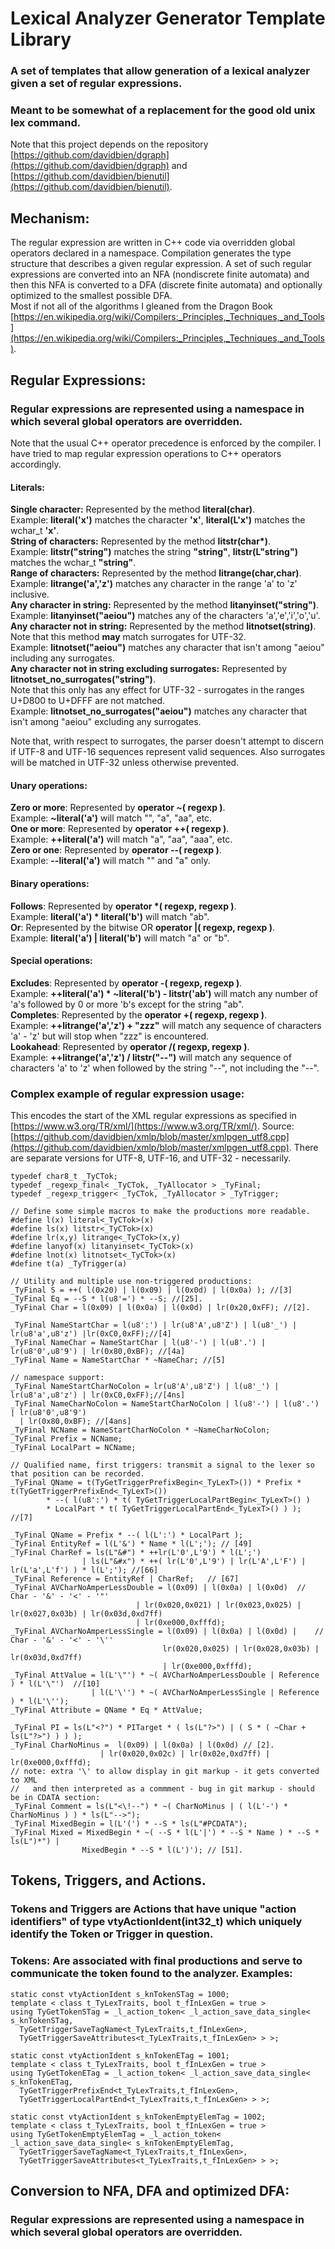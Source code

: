 # Lexical Analyzer Generator Template Library
### A set of templates that allow generation of a lexical analyzer given a set of regular expressions.  
### Meant to be somewhat of a replacement for the good old unix lex command.
Note that this project depends on the repository [https://github.com/davidbien/dgraph](https://github.com/davidbien/dgraph) and [https://github.com/davidbien/bienutil](https://github.com/davidbien/bienutil).

## Mechanism:
The regular expression are written in C++ code via overridden global operators declared in a namespace. Compilation generates the type structure that describes a given regular expression. A set of such regular expressions are converted into an NFA (nondiscrete finite automata) and then this NFA is converted to a DFA (discrete finite automata) and optionally optimized to the smallest possible DFA.  
Most if not all of the algorithms I gleaned from the Dragon Book [https://en.wikipedia.org/wiki/Compilers:_Principles,_Techniques,_and_Tools](https://en.wikipedia.org/wiki/Compilers:_Principles,_Techniques,_and_Tools).

## Regular Expressions:
### Regular expressions are represented using a namespace in which several global operators are overridden.
Note that the usual C++ operator precedence is enforced by the compiler. I have tried to map regular expression operations to C++ operators accordingly.
#### Literals:
  **Single character:** Represented by the method **literal(char)**.  
  Example: **literal('x')** matches the character **'x'**, **literal(L'x')** matches the wchar_t **'x'**.  
  **String of characters:** Represented by the method **litstr(char\*)**.  
  Example: **litstr("string")** matches the string **"string"**, **litstr(L"string")** matches the wchar_t **"string"**.  
  **Range of characters:** Represented by the method **litrange(char,char)**.  
  Example: **litrange('a','z')** matches any character in the range 'a' to 'z' inclusive.  
  **Any character in string:** Represented by the method **litanyinset("string")**.  
  Example: **litanyinset("aeiou")** matches any of the characters 'a','e','i','o','u'.  
  **Any character not in string:** Represented by the method **litnotset(string)**.  
  Note that this method **may** match surrogates for UTF-32.  
  Example: **litnotset("aeiou")** matches any character that isn't among "aeiou" including any surrogates.  
  **Any character not in string excluding surrogates:** Represented by **litnotset_no_surrogates("string")**.  
  Note that this only has any effect for UTF-32 - surrogates in the ranges U+D800 to U+DFFF are not matched.  
  Example: **litnotset_no_surrogates("aeiou")** matches any character that isn't among "aeiou" excluding any surrogates.  

  Note that, writh respect to surrogates, the parser doesn't attempt to discern if UTF-8 and UTF-16 sequences represent
  valid sequences. Also surrogates will be matched in UTF-32 unless otherwise prevented.

#### Unary operations:
  **Zero or more**: Represented by **operator ~( regexp )**.  
  Example: **~literal('a')** will match "", "a", "aa", etc.  
  **One or more**: Represented by **operator ++( regexp )**.  
  Example: **++literal('a')** will match "a", "aa", "aaa", etc.  
  **Zero or one**: Represented by **operator \-\-( regexp )**.  
  Example: **\-\-literal('a')** will match "" and "a" only.  
#### Binary operations:
  **Follows**: Represented by **operator \*( regexp, regexp )**.  
  Example: **literal('a') * literal('b')** will match "ab".  
  **Or**: Represented by the bitwise OR **operator |( regexp, regexp )**.  
  Example: **literal('a') | literal('b')** will match "a" or "b".  
#### Special operations:
  **Excludes**: Represented by **operator -( regexp, regexp )**.  
  Example: **++literal('a') * ~literal('b') - litstr('ab')** will match any number of 'a's followed by 0 or more 'b's except for the string "ab".  
  **Completes**: Represented by the **operator +( regexp, regexp )**.  
  Example: **++litrange('a','z') + "zzz"** will match any sequence of characters 'a' - 'z' but will stop when "zzz" is encountered.  
  **Lookahead**: Represented by **operator /( regexp, regexp )**.  
  Example: **++litrange('a','z') / litstr("\-\-")** will match any sequence of characters 'a' to 'z' when followed by the string "\-\-", not including the "\-\-".

### Complex example of regular expression usage:
This encodes the start of the XML regular expressions as specified in [https://www.w3.org/TR/xml/](https://www.w3.org/TR/xml/).
  Source: [https://github.com/davidbien/xmlp/blob/master/xmlpgen_utf8.cpp](https://github.com/davidbien/xmlp/blob/master/xmlpgen_utf8.cpp).
  There are separate versions for UTF-8, UTF-16, and UTF-32 - necessarily.  

    typedef char8_t _TyCTok;
    typedef _regexp_final< _TyCTok, _TyAllocator > _TyFinal;
    typedef _regexp_trigger< _TyCTok, _TyAllocator > _TyTrigger;

    // Define some simple macros to make the productions more readable.
    #define l(x) literal<_TyCTok>(x)
    #define ls(x) litstr<_TyCTok>(x)
    #define lr(x,y)	litrange<_TyCTok>(x,y)
    #define lanyof(x) litanyinset<_TyCTok>(x)
    #define lnot(x) litnotset<_TyCTok>(x)
    #define t(a) _TyTrigger(a)

    // Utility and multiple use non-triggered productions:
    _TyFinal S = ++( l(0x20) | l(0x09) | l(0x0d) | l(0x0a) ); //[3]
    _TyFinal Eq = --S * l(u8'=') * --S; //[25].
    _TyFinal Char =	l(0x09) | l(0x0a) | l(0x0d) | lr(0x20,0xFF); //[2].

    _TyFinal NameStartChar = l(u8':') | lr(u8'A',u8'Z') | l(u8'_') | lr(u8'a',u8'z') |lr(0xC0,0xFF);//[4]
    _TyFinal NameChar = NameStartChar | l(u8'-') | l(u8'.') | lr(u8'0',u8'9') | lr(0x80,0xBF); //[4a]
    _TyFinal Name = NameStartChar * ~NameChar; //[5]

    // namespace support:
    _TyFinal NameStartCharNoColon = lr(u8'A',u8'Z') | l(u8'_') | lr(u8'a',u8'z') | lr(0xC0,0xFF);//[4ns]
    _TyFinal NameCharNoColon = NameStartCharNoColon | l(u8'-') | l(u8'.') | lr(u8'0',u8'9') 
      | lr(0x80,0xBF); //[4ans]
    _TyFinal NCName = NameStartCharNoColon * ~NameCharNoColon;
    _TyFinal Prefix = NCName;
    _TyFinal LocalPart = NCName;

    // Qualified name, first triggers: transmit a signal to the lexer so that position can be recorded.
    _TyFinal QName = t(TyGetTriggerPrefixBegin<_TyLexT>()) * Prefix * t(TyGetTriggerPrefixEnd<_TyLexT>())
            * --( l(u8':') * t( TyGetTriggerLocalPartBegin<_TyLexT>() ) 
            * LocalPart * t( TyGetTriggerLocalPartEnd<_TyLexT>() ) ); //[7]

    _TyFinal QName = Prefix * --( l(L':') * LocalPart );
    _TyFinal EntityRef = l(L'&') * Name * l(L';'); // [49]
    _TyFinal CharRef = ls(L"&#") * ++lr(L'0',L'9') * l(L';') 
                    | ls(L"&#x") * ++( lr(L'0',L'9') | lr(L'A',L'F') | lr(L'a',L'f') ) * l(L';'); //[66]
    _TyFinal Reference = EntityRef | CharRef;	// [67]
    _TyFinal AVCharNoAmperLessDouble = l(0x09) | l(0x0a) | l(0x0d)	// Char - '&' - '<' - '"'
                                | lr(0x020,0x021) | lr(0x023,0x025) | lr(0x027,0x03b) | lr(0x03d,0xd7ff)
                                | lr(0xe000,0xfffd);
    _TyFinal AVCharNoAmperLessSingle = l(0x09) | l(0x0a) | l(0x0d) |	// Char - '&' - '<' - '\''
                                      lr(0x020,0x025) | lr(0x028,0x03b) | lr(0x03d,0xd7ff) 
                                      | lr(0xe000,0xfffd);
    _TyFinal AttValue = l(L'\"') * ~( AVCharNoAmperLessDouble | Reference ) * l(L'\"')	//[10]
                      | l(L'\'') * ~( AVCharNoAmperLessSingle | Reference ) * l(L'\'');
    _TyFinal Attribute = QName * Eq * AttValue;

    _TyFinal PI = ls(L"<?")	* PITarget * ( ls(L"?>") | ( S * ( ~Char + ls(L"?>") ) ) );
    _TyFinal CharNoMinus =	l(0x09) | l(0x0a) | l(0x0d) // [2].
                        | lr(0x020,0x02c) | lr(0x02e,0xd7ff) | lr(0xe000,0xfffd);
    // note: extra '\' to allow display in git markup - it gets converted to XML 
    //   and then interpreted as a commment - bug in git markup - should be in CDATA section:
    _TyFinal Comment = ls(L"<\!--") * ~( CharNoMinus | ( l(L'-') * CharNoMinus ) ) * ls(L"-->");
    _TyFinal MixedBegin = l(L'(') * --S * ls(L"#PCDATA");
    _TyFinal Mixed = MixedBegin * ~( --S * l(L'|') * --S * Name ) * --S * ls(L")*") |
                    MixedBegin * --S * l(L')'); // [51].

## Tokens, Triggers, and Actions.
### Tokens and Triggers are Actions that have unique "action identifiers" of type vtyActionIdent(int32_t) which uniquely identify the Token or Trigger in question.
### Tokens: Are associated with final productions and serve to communicate the token found to the analyzer. Examples:
    static const vtyActionIdent s_knTokenSTag = 1000;
    template < class t_TyLexTraits, bool t_fInLexGen = true >
    using TyGetTokenSTag = _l_action_token< _l_action_save_data_single< s_knTokenSTag, 
      TyGetTriggerSaveTagName<t_TyLexTraits,t_fInLexGen>, 
      TyGetTriggerSaveAttributes<t_TyLexTraits,t_fInLexGen> > >;

    static const vtyActionIdent s_knTokenETag = 1001;
    template < class t_TyLexTraits, bool t_fInLexGen = true >
    using TyGetTokenETag = _l_action_token< _l_action_save_data_single< s_knTokenETag, 
      TyGetTriggerPrefixEnd<t_TyLexTraits,t_fInLexGen>, 
      TyGetTriggerLocalPartEnd<t_TyLexTraits,t_fInLexGen> > >;

    static const vtyActionIdent s_knTokenEmptyElemTag = 1002;
    template < class t_TyLexTraits, bool t_fInLexGen = true >
    using TyGetTokenEmptyElemTag = _l_action_token< _l_action_save_data_single< s_knTokenEmptyElemTag, 
      TyGetTriggerSaveTagName<t_TyLexTraits,t_fInLexGen>, 
      TyGetTriggerSaveAttributes<t_TyLexTraits,t_fInLexGen> > >;  

## Conversion to NFA, DFA and optimized DFA:
### Regular expressions are represented using a namespace in which several global operators are overridden.
